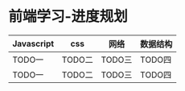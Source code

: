 # 前端学习-进度规划

Javascript | css | 网络 | 数据结构
---|---|---|---
TODO一 | TODO二 | TODO三 | TODO四
TODO一 | TODO二 | TODO三 | TODO四